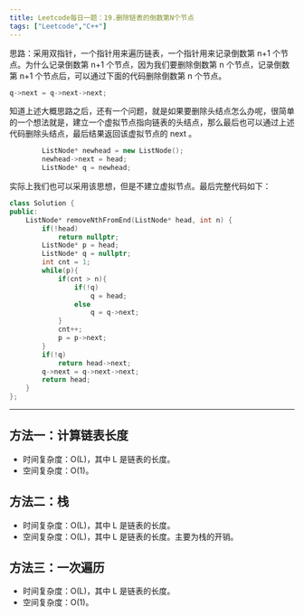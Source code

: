 ```yaml
---
title: Leetcode每日一题：19.删除链表的倒数第N个节点
tags: ["Leetcode","C++"]
---
```


思路：采用双指针，一个指针用来遍历链表，一个指针用来记录倒数第 n+1 个节点。为什么记录倒数第 n+1 个节点，因为我们要删除倒数第 n 个节点，记录倒数第 n+1 个节点后，可以通过下面的代码删除倒数第 n 个节点。

~~~c++
q->next = q->next->next;
~~~

知道上述大概思路之后，还有一个问题，就是如果要删除头结点怎么办呢，很简单的一个想法就是，建立一个虚拟节点指向链表的头结点，那么最后也可以通过上述代码删除头结点，最后结果返回该虚拟节点的 next 。

~~~c++
       	ListNode* newhead = new ListNode();
        newhead->next = head;
        ListNode* q = newhead;
~~~

实际上我们也可以采用该思想，但是不建立虚拟节点。最后完整代码如下：

~~~c++
class Solution {
public:
    ListNode* removeNthFromEnd(ListNode* head, int n) {
        if(!head)
            return nullptr;
        ListNode* p = head;
        ListNode* q = nullptr;
        int cnt = 1;
        while(p){
            if(cnt > n){
                if(!q)
                    q = head;
                else
                    q = q->next;
            }
            cnt++;
            p = p->next;
        }
        if(!q)
            return head->next;
        q->next = q->next->next;
        return head;
    }
};
~~~

***

## 方法一：计算链表长度

- 时间复杂度：O(L)，其中 L 是链表的长度。
- 空间复杂度：O(1)。

## 方法二：栈

- 时间复杂度：O(L)，其中 L 是链表的长度。
- 空间复杂度：O(L)，其中 L 是链表的长度。主要为栈的开销。

## 方法三：一次遍历

- 时间复杂度：O(L)，其中 L 是链表的长度。
- 空间复杂度：O(1)。
